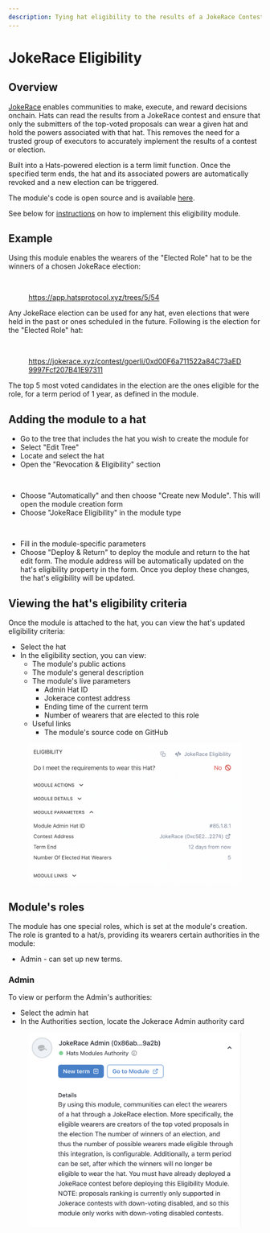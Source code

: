 ```yaml
---
description: Tying hat eligibility to the results of a JokeRace Contest
---
```


# JokeRace Eligibility

## **Overview**

[JokeRace](https://jokerace.xyz/) enables communities to make, execute, and reward decisions onchain. Hats can read the  results from a JokeRace contest and ensure that only the submitters of the top-voted proposals can wear a given hat and hold the powers associated with that hat. This removes the need for a trusted group of executors to accurately implement the results of a contest or election.&#x20;

Built into a Hats-powered election is a term limit function. Once the specified term ends, the hat and its associated powers are automatically revoked and a new election can be triggered.

The module's code is open source and is available [here](https://github.com/Hats-Protocol/jokerace-eligibility).

See below for [instructions](jokerace-eligibility.md#adding-the-module-to-a-hat) on how to implement this eligibility module.

## Example

Using this module enables the wearers of the "Elected Role" hat to be the winners of a chosen JokeRace election:

<figure><img src="../../.gitbook/assets/Screenshot 2023-08-09 at 22.44.02.png" alt="" width="332"><figcaption><p><a href="https://app.hatsprotocol.xyz/trees/5/54">https://app.hatsprotocol.xyz/trees/5/54</a></p></figcaption></figure>

Any JokeRace election can be used for any hat, even elections that were held in the past or ones scheduled in the future. Following is the election for the "Elected Role" hat:

<figure><img src="../../.gitbook/assets/Jokerace.png" alt="" width="375"><figcaption><p><a href="https://jokerace.xyz/contest/goerli/0xd00F6a711522a84C73aED9997Fcf207B41E97311">https://jokerace.xyz/contest/goerli/0xd00F6a711522a84C73aED9997Fcf207B41E97311</a></p></figcaption></figure>

The top 5 most voted candidates in the election are the ones eligible for the role, for a term period of 1 year, as defined in the module.

## **Adding the module to a hat**

* Go to the tree that includes the hat you wish to create the module for
* Select "Edit Tree"
* Locate and select the hat
* Open the "Revocation & Eligibility" section

<figure><img src="../../.gitbook/assets/Revocation And Eligibility Zoom.png" alt=""><figcaption></figcaption></figure>

* Choose "Automatically" and then choose "Create new Module". This will open the module creation form
* Choose "JokeRace Eligibility" in the module type

<figure><img src="../../.gitbook/assets/Jokerace Eligibility Guide.png" alt=""><figcaption></figcaption></figure>

* Fill in the module-specific parameters
* Choose "Deploy & Return" to deploy the module and return to the hat edit form. The module address will be automatically updated on the hat's eligibility property in the form. Once you deploy these changes, the hat's eligibility will be updated.

## Viewing the hat's eligibility criteria

Once the module is attached to the hat, you can view the hat's updated eligibility criteria:

* Select the hat
* In the eligibility section, you can view:
  * The module's public actions
  * The module's general description
  * The module's live parameters
    * Admin Hat ID
    * Jokerace contest address
    * Ending time of the current term
    * Number of wearers that are elected to this role
  * Useful links
    * The module's source code on GitHub

<figure><img src="../../.gitbook/assets/Screenshot 2024-02-15 at 16.10.48.png" alt="" width="563"><figcaption></figcaption></figure>

## Module's roles

The module has one special roles, which is set at the module's creation. The role is granted to a hat/s, providing its wearers certain authorities in the module:

* Admin - can set up new terms.

### Admin&#x20;

To view or perform the Admin's authorities:

* Select the admin hat
* In the Authorities section, locate the Jokerace Admin authority card

<figure><img src="../../.gitbook/assets/Screenshot 2024-02-15 at 16.12.34.png" alt="" width="563"><figcaption></figcaption></figure>
